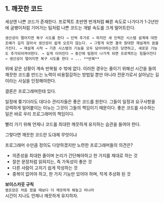 ## 1. 깨끗한 코드

세상엔 나쁜 코드가 존재한다. 프로젝트 초반엔 번개처럼 빠른 속도로 나가다가 1-2년만에 굼뱅이처럼 기어가는 팀처럼 나쁜 코드는 개발 속도를 크게 떨어트린다.

```
생산성이 떨어지면 복구 시도를 한다 → 인력 추가로 → 하지만 새 인력은 시스템 설계에 대한 조예가 깊지 않아서 생산성이 쉽게 오르지 않는다. → 그렇게 되면 결국 원대한 재설계의 꿈을 가진다. → 재설계 시작 → 기존 시스템의 기능을 모두 담아야하는것은 당연하고, 새로운 기능도 추가되어져야한다. → 길게 이어진다 → 중간에 팀원이 나가게 되면 프로젝트는 힘들어진다 → 생산성이 떨어지면 복구 시도를 한다 → ... **반복**
```
위에 같은 상황이 계속 반복될 수 밖에 없다. 이러한 경우는 줄이기 위해선 시간을 들여 깨끗한 코드를 만드는 노력이 비용절감하는 방법일 뿐만 아니라 전문가로서 살아남는 길이라는 사실을 인정해야한다.

결론은 프로그래머한테 있다.

일정에 쫒기더라도 대다수 관리자들은 좋은 코드를 원한다. 그들이 일정과 요구사항을 강력하게 밀어붙이는 이뉴는 그것이 그들의 책임이기 때문이다. 좋은 코드를 사수하는 일은 바로 우리 프로그래머의 책임이다.

빨리 가기 위해 언제나 코드를 최대한 깨끗하게 유지하는 습관을 들여야 한다.

그렇다면 깨끗한 코드란 도대체 무엇이냐

프로그래머 수만큼 정의도 다양하겠지만 노련한 프로그래머들의 의견은?

- 의존성을 최대한 줄이며 논리가 간단해야하고 한 가지를 제대로 하는 것
- 잘쓴 문장처럼 읽혀지는, 즉 가독성이 좋은 것
- 다른 사람이 고치기 쉽게 작성하는 것
- 중복이 없어야 하고, 한 가지 기능만 있어야 하며, 작게 추상화 된 것

**보이스카웃 규칙**  
`캠프장은 처음 왔을 때보다 더 깨끗하게 해놓고 떠나라`  
시간이 지나도 언제나 깨끗하게 유지하자.